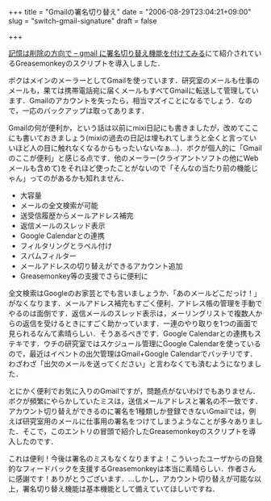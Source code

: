 +++
title = "Gmailの署名切り替え"
date = "2006-08-29T23:04:21+09:00"
slug = "switch-gmail-signature"
draft = false

+++

<p><a href="http://d.hatena.ne.jp/re_guzy/20060503/p1">記憶は削除の方向で &#8211; gmail に署名切り替え機能を付けてみる</a>にて紹介されているGreasemonkeyのスクリプトを導入しました．</p>
<p>ボクはメインのメーラーとしてGmailを使っています．研究室のメールも仕事のメールも，果ては携帯電話宛に届くメールもすべてGmailに転送して管理しています．Gmailのアカウントを失ったら，相当マズイことになるでしょう．なので，一応のバックアップは取ってあります．</p>
<p>Gmailの何が便利か，という話は以前にmixi日記にも書きましたが，改めてここにも書いておきましょう(mixiの過去の日記は埋もれてしまうと全くと言っていいほど人の目に触れなくなるからもったいないなぁ…)．ボクが個人的に「Gmailのここが便利」と感じる点です．他のメーラー(クライアントソフトの他にWebメールも含めて)をそれほど使ったことがないので「そんなの当たり前の機能じゃん」ってのがあるかも知れません．</p>
<ul>
<li>大容量</li>
<li>メールの全文検索が可能</li>
<li>送受信履歴からメールアドレス補完</li>
<li>返信メールのスレッド表示</li>
<li>Google Calendarとの連携</li>
<li>フィルタリングとラベル付け</li>
<li>スパムフィルター</li>
<li>メールアドレスの切り替えができるアカウント追加</li>
<li>Greasemonkey等の支援でさらに便利に</li>
</ul>
<p>全文検索はGoogleのお家芸とでも言いましょうか．「あのメールどこだっけ！」がなくなります．メールアドレス補完もすごく便利．アドレス帳の管理を手動でやるのは面倒です．返信メールのスレッド表示は，メーリングリストで複数人からの返信を受けるときにすごく助かっています．一連のやり取りを1つの画面で見られるなんて素晴らしい．そうあるべきです．Google Calendarとの連携もステキです．ウチの研究室ではスケジュール管理にGoogle Calendarを使っているので，最近はイベントの出欠管理はGmail+Google Calendarでバッチリです．わざわざ「出欠のメールを送ってください」と言わなくても済むようになりました．</p>
<p>とにかく便利でお気に入りのGmailですが，問題点がないわけでもありません．ボクが頻繁にやらかしていたミスは，送信メールアドレスと署名の不一致です．アカウント切り替えができるのに署名を1種類しか登録できないGmailでは，例えば研究室用のメールに仕事用の署名をつけてしまうようなことが多々ありました．そこで，このエントリの冒頭で紹介したGreasemonkeyのスクリプトを導入したのです．</p>
<p>これは便利！今後は署名のミスもなくなりますよ！こういったユーザからの自発的なフィードバックを支援するGreasemonkeyは本当に素晴らしい．作者さんに感謝です！ありがとうございます．…しかし，アカウント切り替えが可能な以上，署名切り替え機能は基本機能として備えていてほしいですね．</p>
